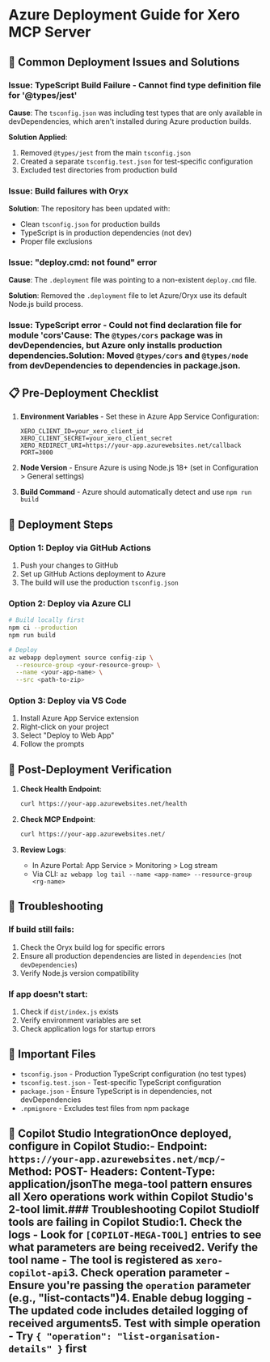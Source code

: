 # Azure Deployment Guide for Xero MCP Server

## 🚨 Common Deployment Issues and Solutions

### Issue: TypeScript Build Failure - Cannot find type definition file for '@types/jest'

**Cause**: The `tsconfig.json` was including test types that are only available in devDependencies, which aren't installed during Azure production builds.

**Solution Applied**:
1. Removed `@types/jest` from the main `tsconfig.json`
2. Created a separate `tsconfig.test.json` for test-specific configuration
3. Excluded test directories from production build

### Issue: Build failures with Oryx

**Solution**: The repository has been updated with:
- Clean `tsconfig.json` for production builds
- TypeScript is in production dependencies (not dev)
- Proper file exclusions

### Issue: "deploy.cmd: not found" error

**Cause**: The `.deployment` file was pointing to a non-existent `deploy.cmd` file.

**Solution**: Removed the `.deployment` file to let Azure/Oryx use its default Node.js build process.

### Issue: TypeScript error - Could not find declaration file for module 'cors'**Cause**: The `@types/cors` package was in devDependencies, but Azure only installs production dependencies.**Solution**: Moved `@types/cors` and `@types/node` from devDependencies to dependencies in package.json.

## 📋 Pre-Deployment Checklist

1. **Environment Variables** - Set these in Azure App Service Configuration:
   ```
   XERO_CLIENT_ID=your_xero_client_id
   XERO_CLIENT_SECRET=your_xero_client_secret
   XERO_REDIRECT_URI=https://your-app.azurewebsites.net/callback
   PORT=3000
   ```

2. **Node Version** - Ensure Azure is using Node.js 18+ (set in Configuration > General settings)

3. **Build Command** - Azure should automatically detect and use `npm run build`

## 🚀 Deployment Steps

### Option 1: Deploy via GitHub Actions
1. Push your changes to GitHub
2. Set up GitHub Actions deployment to Azure
3. The build will use the production `tsconfig.json`

### Option 2: Deploy via Azure CLI
```bash
# Build locally first
npm ci --production
npm run build

# Deploy
az webapp deployment source config-zip \
  --resource-group <your-resource-group> \
  --name <your-app-name> \
  --src <path-to-zip>
```

### Option 3: Deploy via VS Code
1. Install Azure App Service extension
2. Right-click on your project
3. Select "Deploy to Web App"
4. Follow the prompts

## 🔧 Post-Deployment Verification

1. **Check Health Endpoint**:
   ```bash
   curl https://your-app.azurewebsites.net/health
   ```

2. **Check MCP Endpoint**:
   ```bash
   curl https://your-app.azurewebsites.net/
   ```

3. **Review Logs**:
   - In Azure Portal: App Service > Monitoring > Log stream
   - Via CLI: `az webapp log tail --name <app-name> --resource-group <rg-name>`

## 🐛 Troubleshooting

### If build still fails:
1. Check the Oryx build log for specific errors
2. Ensure all production dependencies are listed in `dependencies` (not `devDependencies`)
3. Verify Node.js version compatibility

### If app doesn't start:
1. Check if `dist/index.js` exists
2. Verify environment variables are set
3. Check application logs for startup errors

## 📝 Important Files

- `tsconfig.json` - Production TypeScript configuration (no test types)
- `tsconfig.test.json` - Test-specific TypeScript configuration
- `package.json` - Ensure TypeScript is in dependencies, not devDependencies
- `.npmignore` - Excludes test files from npm package

## 🎯 Copilot Studio IntegrationOnce deployed, configure in Copilot Studio:- **Endpoint**: `https://your-app.azurewebsites.net/mcp/`- **Method**: POST- **Headers**: Content-Type: application/jsonThe mega-tool pattern ensures all Xero operations work within Copilot Studio's 2-tool limit.### Troubleshooting Copilot StudioIf tools are failing in Copilot Studio:1. **Check the logs** - Look for `[COPILOT-MEGA-TOOL]` entries to see what parameters are being received2. **Verify the tool name** - The tool is registered as `xero-copilot-api`3. **Check operation parameter** - Ensure you're passing the `operation` parameter (e.g., "list-contacts")4. **Enable debug logging** - The updated code includes detailed logging of received arguments5. **Test with simple operation** - Try `{ "operation": "list-organisation-details" }` first 